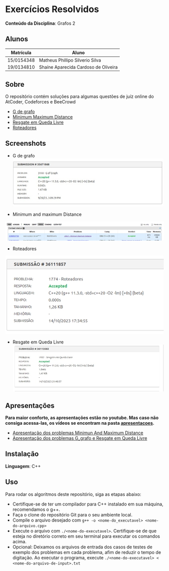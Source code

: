 
# Exercícios Resolvidos


**Conteúdo da Disciplina**: Grafos 2<br>

## Alunos
|Matrícula | Aluno |
| -- | -- |
| 15/0154348  | Matheus Phillipo Silverio Silva |
| 19/0134810  |  Shaíne Aparecida Cardoso de Oliveira |

## Sobre 
O repositório contém soluções para algumas questões de juíz online do AtCoder, Codeforces e BeeCrowd

- [G de grafo](https://www.beecrowd.com.br/judge/en/problems/view/3144)
- [Minimum Maximum Distance](https://codeforces.com/problemset/problem/1881/F)
- [Resgate em Queda Livre](https://www.beecrowd.com.br/judge/en/problems/view/1552)
- [Roteadores](https://www.beecrowd.com.br/judge/pt/problems/view/1774)


## Screenshots

- G de grafo
![G de grafo](img/g_graph.jpeg)

- Minimum and maximum Distance
  
![Minimum and maximum Distance](img/mmd.png)

- Roteadores
  
![Roteadores](img/roteadores.png)

- Resgate em Queda Livre
![Resgate em Queda Livre](img/queda_livre.jpeg)

## Apresentações

**Para maior conforto, as apresentações estão no youtube. Mas caso não consiga acessa-las, os vídeos se encontram na pasta [apresentacoes](https://github.com/projeto-de-algoritmos/Grafos2_ExerciciosJuizOnline/tree/master/apresentacoes).**

- [Apresentação dos problemas Minimun And Maximum Distance](https://www.youtube.com/watch?v=pCcjbO8UTr4)
- [Apresentação dos problemas G_grafo e Resgate em Queda Livre](https://youtu.be/6qRsmQkskuQ)

## Instalação 
**Linguagem**: C++<br>


## Uso 
Para rodar os algoritmos deste repositório, siga as etapas abaixo:

- Certifique-se de ter um compilador para C++ instalado em sua máquina, recomendamos o g++.
- Faça o clone do repositório Git para o seu ambiente local.
- Compile o arquivo desejado com `g++ -o <nome-do_executavel> <nome-do-arquivo.cpp>`
- Execute o arquivo com `./<nome-do-executavel>`. Certifique-se de que esteja no diretório correto em seu terminal para executar os comandos acima.
- Opcional: Deixamos os arquivos de entrada dos casos de testes de exemplo dos problemas em cada problema, afim de reduzir o tempo de digitação. Ao executar o programa, execute `./<nome-do-executavel> < <nome-do-arquivo-de-input>.txt`

